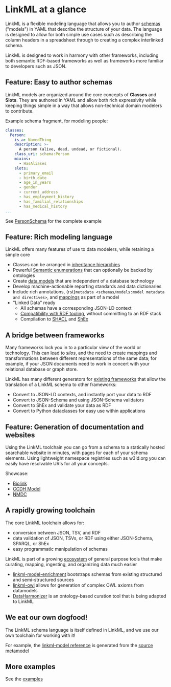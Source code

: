 # LinkML at a glance

LinkML is a flexible modeling language that allows you to author
[schemas](https://w3id.org/linkml/SchemaDefinition) ("models") in YAML that describe the structure of your
data. The language is designed to allow for both simple use cases such
as describing the column headers in a spreadsheet through to creating
a complex interlinked schema.

LinkML is designed to work in harmony with other frameworks, including
both semantic RDF-based frameworks as well as frameworks more familiar
to developers such as JSON.

## Feature: Easy to author schemas

LinkML models are organized around the core concepts of **Classes**
and **Slots**. They are authored in YAML and allow both rich
expressivity while keeping things simple in a way that allows
non-technical domain modelers to contribute.

Example schema fragment, for modeling people:

```yaml
classes:
  Person:
    is_a: NamedThing
    description: >-
      A person (alive, dead, undead, or fictional).
    class_uri: schema:Person
    mixins:
      - HasAliases
    slots:
      - primary_email
      - birth_date
      - age_in_years
      - gender
      - current_address
      - has_employment_history
      - has_familial_relationships
      - has_medical_history
...
```

See [PersonSchema](https://github.com/linkml/linkml/tree/main/examples/PersonSchema) for the complete example

## Feature: Rich modeling language

LinkML offers many features of use to data modelers, while retaining a simple core

- Classes can be arranged in [inheritance hierarchies](../schemas/inheritance)
- Powerful [Semantic enumerations](../schema/enums) that can optionally be backed by ontologies
- Create [data models](../schema/enums) that are independent of a database technology
- Develop machine-actionable reporting standards and data dictionaries 
- Include rich annotations, {rst}`metadata <schemas/models:model metadata and directives>`, and [mappings](../schemas/uris-and-mappings) as part of a model
- "Linked Data" ready
   - All schemas have a corresponding JSON-LD context
   - [Compatibility with RDF tooling](../data/rdf), without committing to an RDF stack
   - Compilation to [SHACL](../generators/shacl) and [ShEx](../generators/shex)

## A bridge between frameworks

Many frameworks lock you in to a particular view of the world or
technology. This can lead to *silos*, and the need to create mappings
and transformations between different representations of the same
data; for example, if your JSON documents need to work in concert with
your relational database or graph store.

LinkML has many different generators for [existing
frameworks](../generators/index) that allow the translation of a LinkML
schema to other frameworks:

- Convert to JSON-LD contexts, and instantly port your data to RDF
- Convert to JSON-Schema and using JSON-Schema validators
- Convert to ShEx and validate your data as RDF
- Convert to Python dataclasses for easy use within applications

## Feature: Generation of documentation and websites

Using the LinkML toolchain you can go from a schema to a statically
hosted searchable website in minutes, with pages for each of your
schema elements. Using lightweight namespace registries such as
w3id.org you can easily have resolvable URIs for all your concepts.

Showcase:

* [Biolink](https://biolink.github.io/biolink-model/)
* [CCDH Model](https://cancerdhc.github.io/ccdhmodel)
* [NMDC](https://microbiomedata.github.io/nmdc-schema/)

## A rapidly growing toolchain

The core LinkML toolchain allows for:

- conversion between JSON, TSV, and RDF
- data validation of JSON, TSVs, or RDF using either JSON-Schema, SPARQL, or ShEx
- easy programmatic manipulation of schemas

LinkML is part of a growing [ecosystem](../ecosystem) of general purpose tools that make curating, mapping, ingesting, and organizing data much easier

 - [linkml-model-enrichment](https://github.com/linkml/linkml-model-enrichment) bootstraps schemas from existing structured and semi-structured sources
 - [linkml-owl](https://github.com/linkml/linkml-owl) allows for generation of complex OWL axioms from datamodels
 - [DataHarmonizer](https://github.com/Public-Health-Bioinformatics/DataHarmonizer) is an ontology-based curation tool that is being adapted to LinkML

## We eat our own dogfood!

The LinkML schema language is itself defined in LinkML, and we use our own toolchain for working with it!

For example, the [linkml-model reference](https://linkml.github.io/linkml-model/docs/) is generated from the [source metamodel](https://github.com/linkml/linkml-model/tree/main/linkml_model/model/schema)

## More examples

See the [examples](../examples)

